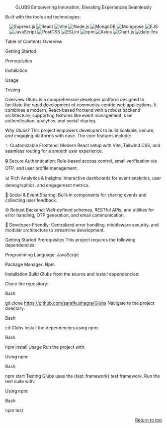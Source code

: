 
<a name="top"></a>

<div align="center">

GLUBS
Empowering Innovation, Elevating Experiences Seamlessly
</div>

Built with the tools and technologies:
<p align="center">
<img src="https://img.shields.io/badge/Express.js-000000?style=for-the-badge&logo=express&logoColor=white" alt="Express.js"/>
<img src="https://img.shields.io/badge/React-20232A?style=for-the-badge&logo=react&logoColor=61DAFB" alt="React"/>
<img src="https://img.shields.io/badge/Vite-646CFF?style=for-the-badge&logo=vite&logoColor=white" alt="Vite"/>
<img src="https://img.shields.io/badge/Node.js-339933?style=for-the-badge&logo=nodedotjs&logoColor=white" alt="Node.js"/>
<img src="https://img.shields.io/badge/MongoDB-47A248?style=for-the-badge&logo=mongodb&logoColor=white" alt="MongoDB"/>
<img src="https://img.shields.io/badge/Mongoose-880000?style=for-the-badge&logo=mongoose&logoColor=white" alt="Mongoose"/>
<img src="https://img.shields.io/badge/EJS-9B479F?style=for-the-badge&logo=ejs&logoColor=white" alt="EJS"/>
<img src="https://img.shields.io/badge/JavaScript-F7DF1E?style=for-the-badge&logo=javascript&logoColor=black" alt="JavaScript"/>
<img src="https://img.shields.io/badge/PostCSS-DD3A0A?style=for-the-badge&logo=postcss&logoColor=white" alt="PostCSS"/>
<img src="https://img.shields.io/badge/ESLint-4B32C3?style=for-the-badge&logo=eslint&logoColor=white" alt="ESLint"/>
<img src="https://img.shields.io/badge/npm-CB3837?style=for-the-badge&logo=npm&logoColor=white" alt="npm"/>
<img src="https://img.shields.io/badge/Axios-5A29E4?style=for-the-badge&logo=axios&logoColor=white" alt="Axios"/>
<img src="https://img.shields.io/badge/Chart.js-FF6384?style=for-the-badge&logo=chartdotjs&logoColor=white" alt="Chart.js"/>
<img src="https://img.shields.io/badge/date--fns-5573F4?style=for-the-badge&logo=date-fns&logoColor=white" alt="date-fns"/>
</p>

Table of Contents
Overview

Getting Started

Prerequisites

Installation

Usage

Testing

Overview
Glubs is a comprehensive developer platform designed to facilitate the rapid development of community-centric web applications. It combines a modern, React-based frontend with a robust backend architecture, supporting features like event management, user authentication, analytics, and social sharing.

Why Glubs?
This project empowers developers to build scalable, secure, and engaging platforms with ease. The core features include:

✨ Customizable Frontend: Modern React setup with Vite, Tailwind CSS, and seamless routing for a smooth user experience.

🔒 Secure Authentication: Role-based access control, email verification via OTP, and user profile management.

📊 Rich Analytics & Insights: Interactive dashboards for event analytics, user demographics, and engagement metrics.

💬 Social & Event Sharing: Built-in components for sharing events and collecting user feedback.

⚙️ Robust Backend: Well-defined schemas, RESTful APIs, and utilities for error handling, OTP generation, and email communication.

🚀 Developer-Friendly: Centralized error handling, middleware security, and modular architecture to streamline development.

Getting Started
Prerequisites
This project requires the following dependencies:

Programming Language: JavaScript

Package Manager: Npm

Installation
Build Glubs from the source and install dependencies:

Clone the repository:

Bash

git clone https://github.com/sarafkushagra/Glubs
Navigate to the project directory:

Bash

cd Glubs
Install the dependencies using npm:

Bash

npm install
Usage
Run the project with:

Using npm:

Bash

npm start
Testing
Glubs uses the {test_framework} test framework. Run the test suite with:

Using npm:

Bash

npm test
<p align="right"><a href="#top">Return to top</a></p>
